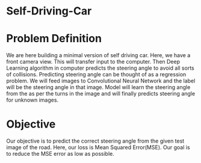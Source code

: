 # Self-Driving-Car
# Problem Definition
We are here building a minimal version of self driving car. Here, we have a front camera view. This will transfer input to the computer. Then Deep Learning algorithm in computer predicts the steering angle to avoid all sorts of collisions. Predicting steering angle can be thought of as a regression problem. We will feed images to Convolutional Neural Network and the label will be the steering angle in that image. Model will learn the steering angle from the as per the turns in the image and will finally predicts steering angle for unknown images.
# Objective
Our objective is to predict the correct steering angle from the given test image of the road. Here, our loss is Mean Squared Error(MSE). Our goal is to reduce the MSE error as low as possible.
